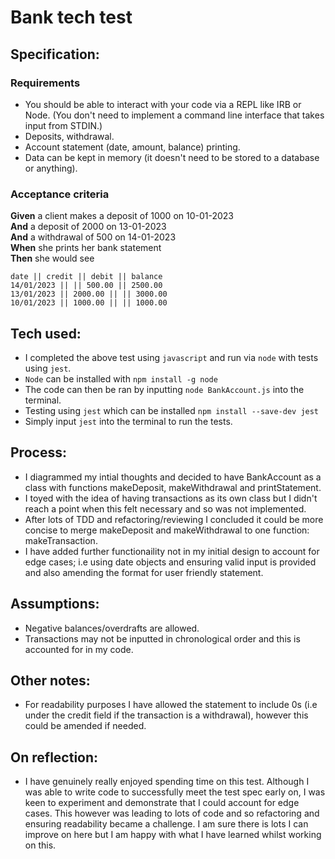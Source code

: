# Bank tech test

## Specification:

### Requirements

* You should be able to interact with your code via a REPL like IRB or Node.  (You don't need to implement a command line interface that takes input from STDIN.)
* Deposits, withdrawal.
* Account statement (date, amount, balance) printing.
* Data can be kept in memory (it doesn't need to be stored to a database or anything).

### Acceptance criteria

**Given** a client makes a deposit of 1000 on 10-01-2023  
**And** a deposit of 2000 on 13-01-2023  
**And** a withdrawal of 500 on 14-01-2023  
**When** she prints her bank statement  
**Then** she would see

```
date || credit || debit || balance
14/01/2023 || || 500.00 || 2500.00
13/01/2023 || 2000.00 || || 3000.00
10/01/2023 || 1000.00 || || 1000.00
```

## Tech used:
* I completed the above test using `javascript` and run via `node` with tests using `jest`.
* `Node` can be installed with `npm install -g node` 
* The code can then be ran by inputting `node BankAccount.js` into the terminal.
* Testing using `jest` which can be installed `npm install --save-dev jest`
* Simply input `jest` into the terminal to run the tests.

## Process:
* I diagrammed my intial thoughts and decided to have BankAccount as a class with functions makeDeposit, makeWithdrawal and printStatement. 
* I toyed with the idea of having transactions as its own class but I didn't reach a point when this felt necessary and so was not implemented.
* After lots of TDD and refactoring/reviewing I concluded it could be more concise to merge makeDeposit and makeWithdrawal to one function: makeTransaction.
* I have added further functionaility not in my initial design to account for edge cases; i.e using date objects and ensuring valid input is provided and also amending the format for user friendly statement.

## Assumptions:
* Negative balances/overdrafts are allowed.
* Transactions may not be inputted in chronological order and this is accounted for in my code.

## Other notes:
* For readability purposes I have allowed the statement to include 0s (i.e under the credit field if the transaction is a withdrawal), however this could be amended if needed.

## On reflection:
* I have genuinely really enjoyed spending time on this test. Although I was able to write code to successfully meet the test spec early on, I was keen to experiment and demonstrate that I could account for edge cases. This however was leading to lots of code and so refactoring and ensuring readability became a challenge. I am sure there is lots I can improve on here but I am happy with what I have learned whilst working on this.

